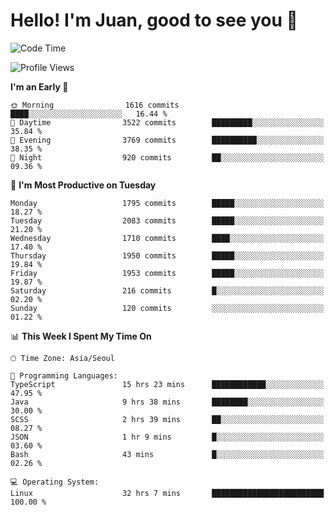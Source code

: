 # Hello! I'm Juan, good to see you 👋

<!--
**Y-k-Y/Y-k-Y** is a ✨ _special_ ✨ repository because its `README.md` (this file) appears on your GitHub profile.

Here are some ideas to get you started:

- 🔭 I’m currently working on ...
- 🌱 I’m currently learning ...
- 👯 I’m looking to collaborate on ...
- 🤔 I’m looking for help with ...
- 💬 Ask me about ...
- 📫 How to reach me: ...
- 😄 Pronouns: ...
- ⚡ Fun fact: ...
-->
<!--
![Profile views](https://gpvc.arturio.dev/Y-k-Y)

[![Omid Nikrah StackOverflow](https://github-readme-stackoverflow.vercel.app/?userID=9517076)](https://stackoverflow.com/users/9517076/i-have-10-fingers)
-->

<!--START_SECTION:waka-->
![Code Time](http://img.shields.io/badge/Code%20Time-1%2C677%20hrs%2031%20mins-blue)

![Profile Views](http://img.shields.io/badge/Profile%20Views-0-blue)

**I'm an Early 🐤** 

```text
🌞 Morning                1616 commits        ████░░░░░░░░░░░░░░░░░░░░░   16.44 % 
🌆 Daytime                3522 commits        █████████░░░░░░░░░░░░░░░░   35.84 % 
🌃 Evening                3769 commits        ██████████░░░░░░░░░░░░░░░   38.35 % 
🌙 Night                  920 commits         ██░░░░░░░░░░░░░░░░░░░░░░░   09.36 % 
```
📅 **I'm Most Productive on Tuesday** 

```text
Monday                   1795 commits        █████░░░░░░░░░░░░░░░░░░░░   18.27 % 
Tuesday                  2083 commits        █████░░░░░░░░░░░░░░░░░░░░   21.20 % 
Wednesday                1710 commits        ████░░░░░░░░░░░░░░░░░░░░░   17.40 % 
Thursday                 1950 commits        █████░░░░░░░░░░░░░░░░░░░░   19.84 % 
Friday                   1953 commits        █████░░░░░░░░░░░░░░░░░░░░   19.87 % 
Saturday                 216 commits         █░░░░░░░░░░░░░░░░░░░░░░░░   02.20 % 
Sunday                   120 commits         ░░░░░░░░░░░░░░░░░░░░░░░░░   01.22 % 
```


📊 **This Week I Spent My Time On** 

```text
🕑︎ Time Zone: Asia/Seoul

💬 Programming Languages: 
TypeScript               15 hrs 23 mins      ████████████░░░░░░░░░░░░░   47.95 % 
Java                     9 hrs 38 mins       ████████░░░░░░░░░░░░░░░░░   30.00 % 
SCSS                     2 hrs 39 mins       ██░░░░░░░░░░░░░░░░░░░░░░░   08.27 % 
JSON                     1 hr 9 mins         █░░░░░░░░░░░░░░░░░░░░░░░░   03.60 % 
Bash                     43 mins             █░░░░░░░░░░░░░░░░░░░░░░░░   02.26 % 

💻 Operating System: 
Linux                    32 hrs 7 mins       █████████████████████████   100.00 % 
```


<!--END_SECTION:waka-->
